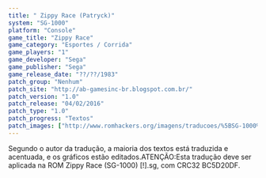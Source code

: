 ```yaml
---
title: " Zippy Race (Patryck)"
system: "SG-1000"
platform: "Console"
game_title: "Zippy Race"
game_category: "Esportes / Corrida"
game_players: "1"
game_developer: "Sega"
game_publisher: "Sega"
game_release_date: "??/??/1983"
patch_group: "Nenhum"
patch_site: "http://ab-gamesinc-br.blogspot.com.br/"
patch_version: "1.0"
patch_release: "04/02/2016"
patch_type: "1.0"
patch_progress: "Textos"
patch_images: ["http://www.romhackers.org/imagens/traducoes/%5BSG-1000%5D%20Zippy%20Race%20-%20Patryck%20-%201.png","http://www.romhackers.org/imagens/traducoes/%5BSG-1000%5D%20Zippy%20Race%20-%20Patryck%20-%202.png","http://www.romhackers.org/imagens/traducoes/%5BSG-1000%5D%20Zippy%20Race%20-%20Patryck%20-%203.png"]
---
```

Segundo o autor da tradução, a maioria dos textos está traduzida e acentuada, e os gráficos estão editados.ATENÇÃO:Esta tradução deve ser aplicada na ROM Zippy Race (SG-1000) [!].sg, com CRC32 BC5D20DF.